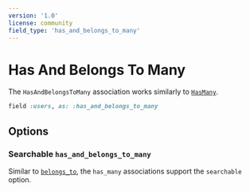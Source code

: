 ```yaml
---
version: '1.0'
license: community
field_type: 'has_and_belongs_to_many'
---
```


# Has And Belongs To Many

The `HasAndBelongsToMany` association works similarly to [`HasMany`](./has_many).

```ruby
field :users, as: :has_and_belongs_to_many
```

## Options
<!-- @include: ./../common/associations_searchable_option_common.md-->
<!-- @include: ./../common/associations_attach_scope_option_common.md-->
<!-- @include: ./../common/associations_scope_option_common.md-->
<!-- @include: ./../common/associations_description_option_common.md-->
<!-- @include: ./../common/associations_use_resource_option_common.md-->
<!-- @include: ./../common/associations_discreet_pagination_option_common.md-->
<!-- @include: ./../common/associations_hide_search_input_option_common.md-->

<!-- @include: ./../common/search_query_scope_common.md-->
<!-- @include: ./../common/show_on_edit_common.md-->

### Searchable `has_and_belongs_to_many`

<div class="flex gap-2 mt-2">
  <VersionReq version="1.25" />
  <LicenseReq license="pro" title="Searchable associations are available as a pro feature" />
</div>


Similar to [`belongs_to`](./belongs_to#searchable-belongs-to), the `has_many` associations support the `searchable` option.

<!-- @include: ./../common/scopes_common.md-->
<!-- @include: ./../common/show_hide_buttons_common.md-->
<!-- @include: ./../common/reloadable.md-->
<!-- @include: ./../common/association.md-->
